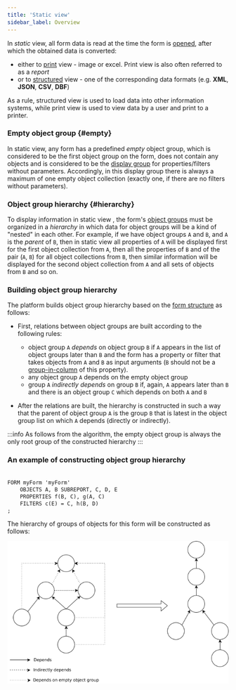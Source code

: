 ```yaml
---
title: 'Static view'
sidebar_label: Overview
---
```


In *static* view, all form data is read at the time the form is [opened](Open_form.md), after which the obtained data is converted:

-   either to [print](Print_view.md) view - image or excel. Print view is also often referred to as a *report*
-   or to [structured](Structured_view.md) view - one of the corresponding data formats (e.g. **XML**, **JSON**, **CSV**, **DBF**)

As a rule, structured view is used to load data into other information systems, while print view is used to view data by a user and print to a printer.

### Empty object group {#empty}

In static view, any form has a predefined *empty* object group, which is considered to be the first object group on the form, does not contain any objects and is considered to be the [display group](Form_structure.md#drawgroup-broken) for properties/filters without parameters. Accordingly, in this display group there is always a maximum of one empty object collection (exactly one, if there are no filters without parameters).

### Object group hierarchy {#hierarchy}

To display information in static view , the form's [object groups](Form_structure.md) must be organized in a *hierarchy* in which data for object groups will be a kind of "nested" in each other. For example, if we have object groups `A` and `B`, and `A` is the *parent* of `B`, then in static view all properties of `A` will be displayed first for the first object collection from `A`, then all the properties of `B` and of the pair (`A`, `B`) for all object collections from `B`, then similar information will be displayed for the second object collection from `A` and all sets of objects from `B` and so on.

### Building object group hierarchy

The platform builds object group hierarchy based on the [form structure](Form_structure.md) as follows:

-   First, relations between object groups are built according to the following rules:
    -   object group `A` *depends* on object group `B` if `A` appears in the list of object groups later than `B` and the form has a property or filter that takes objects from `A` and `B` as input arguments (`B` should not be a [group-in-column](Form_structure.md#groupcolumns-broken) of this property).
    -   any object group `A` depends on the empty object group
    -   group `A` *indirectly depends* on group `B` if, again, `A` appears later than `B` and there is an object group `C` which depends on both `A` and `B`

-   After the relations are built, the hierarchy is constructed in such a way that the parent of object group `A` is the group `B` that is latest in the object group list on which `A` depends (directly or indirectly).


:::info
As follows from the algorithm, the empty object group is always the only root group of the constructed hierarchy
:::

### An example of constructing object group hierarchy

```lsf

FORM myForm 'myForm'
    OBJECTS A, B SUBREPORT, C, D, E
    PROPERTIES f(B, C), g(A, C)
    FILTERS c(E) = C, h(B, D)
;
```

The hierarchy of groups of objects for this form will be constructed as follows:

![](download/temp/svgout5075616957434477942.png)

  
